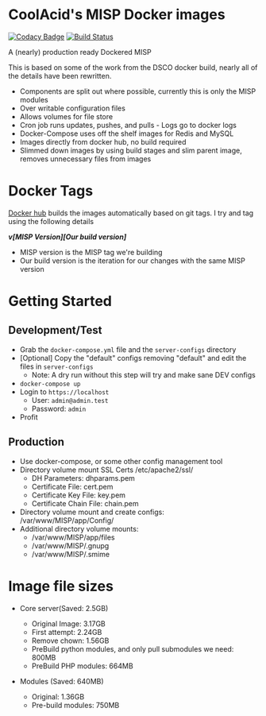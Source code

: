# CoolAcid's MISP Docker images

[![Codacy Badge](https://api.codacy.com/project/badge/Grade/e9b0c08774a84b9e8e0454f3ac83651f)](https://app.codacy.com/manual/coolacid/docker-misp?utm_source=github.com&utm_medium=referral&utm_content=coolacid/docker-misp&utm_campaign=Badge_Grade_Dashboard)
[![Build Status](https://travis-ci.org/coolacid/docker-misp.svg?branch=master)](https://travis-ci.org/coolacid/docker-misp)

A (nearly) production ready Dockered MISP

This is based on some of the work from the DSCO docker build, nearly all of the details have been rewritten.

- Components are split out where possible, currently this is only the MISP modules
- Over writable configuration files
- Allows volumes for file store
- Cron job runs updates, pushes, and pulls - Logs go to docker logs
- Docker-Compose uses off the shelf images for Redis and MySQL
- Images directly from docker hub, no build required
- Slimmed down images by using build stages and slim parent image, removes unnecessary files from images

# Docker Tags

[Docker hub](https://hub.docker.com/r/coolacid/docker-misp) builds the images automatically based on git tags. I try and tag using the following details

***v[MISP Version][Our build version]***

- MISP version is the MISP tag we're building
- Our build version is the iteration for our changes with the same MISP version

# Getting Started

## Development/Test

- Grab the `docker-compose.yml` file and the `server-configs` directory
- [Optional] Copy the "default" configs removing "default" and edit the files in `server-configs`
  - Note: A dry run without this step will try and make sane DEV configs
- `docker-compose up`
- Login to `https://localhost`
  - User: `admin@admin.test`
  - Password: `admin`
- Profit

## Production
- Use docker-compose, or some other config management tool
- Directory volume mount SSL Certs /etc/apache2/ssl/
  - DH Parameters: dhparams.pem
  - Certificate File: cert.pem
  - Certificate Key File: key.pem
  - Certificate Chain File: chain.pem
- Directory volume mount and create configs: /var/www/MISP/app/Config/
- Additional directory volume mounts:
  - /var/www/MISP/app/files
  - /var/www/MISP/.gnupg
  - /var/www/MISP/.smime

# Image file sizes

- Core server(Saved: 2.5GB)
  - Original Image: 3.17GB
  - First attempt: 2.24GB
  - Remove chown: 1.56GB
  - PreBuild python modules, and only pull submodules we need: 800MB
  - PreBuild PHP modules: 664MB


- Modules (Saved: 640MB)
  - Original: 1.36GB
  - Pre-build modules: 750MB
